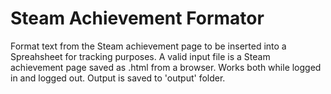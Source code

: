 # Steam Achievement Formator
 Format text from the Steam achievement page to be inserted into a Spreahsheet for tracking purposes.
 A valid input file is a Steam achievement page saved as .html from a browser.
 Works both while logged in and logged out.
 Output is saved to 'output' folder.
 
